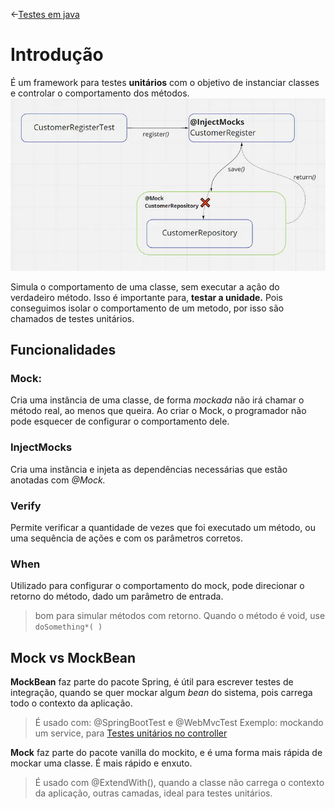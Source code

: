 <-[Testes em java](Testes%20em%20java.md)
# Introdução
É um framework para testes **unitários** com o objetivo de instanciar classes e controlar o comportamento dos métodos.
![](img/mockscheme.png)

Simula o comportamento de uma classe, sem executar a ação do verdadeiro método.
Isso é importante para, **testar a unidade.** Pois conseguimos isolar o comportamento de um metodo, por isso são chamados de testes unitários.
## Funcionalidades
### Mock:
Cria uma instância de uma classe, de forma _mockada_ não irá chamar o método real, ao menos que queira.
Ao criar o Mock, o programador não pode esquecer de configurar o comportamento dele.
### InjectMocks
Cria uma instância e injeta as dependências necessárias que estão anotadas com _@Mock._
### Verify
Permite verificar a quantidade de vezes que foi executado um método, ou uma sequência de ações e com os parâmetros corretos.
### When
Utilizado para configurar o comportamento do mock, pode direcionar o retorno do método, dado um parâmetro de entrada.
> bom para simular métodos com retorno.
> Quando o método é void, use `doSomething*( )`

## Mock vs MockBean
**MockBean** faz parte do pacote Spring, é útil para escrever testes de integração, quando se quer mockar algum _bean_ do sistema, pois carrega todo o contexto da aplicação.
>É usado com: 
>@SpringBootTest e @WebMvcTest
   Exemplo: mockando um service, para [Testes unitários no controller](Testes%20unitários%20no%20controller.md)
   
**Mock** faz parte do pacote vanilla do mockito, e é uma forma mais rápida de mockar uma classe. É mais rápido e enxuto.
>É usado com @ExtendWith(), quando a classe não carrega o contexto da aplicação, outras camadas, ideal para testes unitários.

